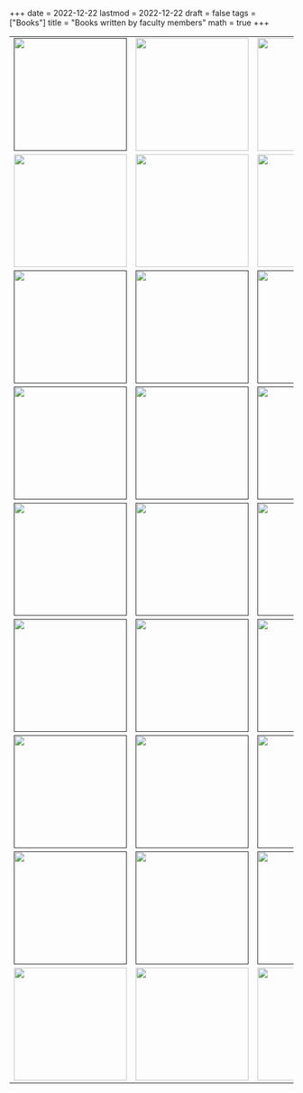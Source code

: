+++
date      = 2022-12-22
lastmod   = 2022-12-22
draft     = false
tags      = ["Books"]
title     = "Books written by faculty members"
math      = true
+++



<table>
  <tr>
    <td><a href=""><img src="https://librosaccesoabierto.uptc.edu.co/public/presses/1/submission_202_187_coverImage_es_ES_t.jpg"  width="200"></a></td>    
    <td><a href="https://matematicas.netlify.app/publication/2022-08-15_analisis_historico_necesidades_agua.md/"><img src="https://simehbucket.s3.amazonaws.com/images/eb99f18bd6fd3173a377c82e1225924c-medium.jpg"  width="200"></a></td>
    <td><a href="https://matematicas.netlify.app/publication/2022-08-10_hacia_transformacion_clase_matematicas/"><img src="https://simehbucket.s3.amazonaws.com/images/eb99f18bd6fd3173a377c82e1225024a-medium.jpg"  width="200"></a></td>    
  </tr>
  <tr>
    <td><a href="https://matematicas.netlify.app/publication/2022-06-06_herramientas_biologicos_r/"><img src="https://simehbucket.s3.amazonaws.com/images/eb99f18bd6fd3173a377c82e120882d6-medium.jpg"  width="200"></a></td>
    <td><a href="https://matematicas.netlify.app/publication/2022-05-28_desercion-universitaria/"><img src="https://www.uniboyaca.edu.co/sites/default/files/2022-10/Web_Desercion.png"  width="200"></a></td>
    <td><a href="https://matematicas.netlify.app/publication/2022-04-26_problema_riemann_leyes_conservacion/"><img src="https://simehbucket.s3.amazonaws.com/images/8c5810c736a643c7fff63847eb317f76-medium.jpg"  width="200"></a></td>    
  </tr>
  <tr>
    <td><a href=""><img src="https://simehbucket.s3.amazonaws.com/images/43150080ba262e4ec25b05d90e7ff11c-medium.jpg"  width="200"></a></td>
    <td><a href=""><img src="https://simehbucket.s3.amazonaws.com/images/43150080ba262e4ec25b05d90e897853-medium.jpg"  width="200"></a></td>
    <td><a href=""><img src="https://simehbucket.s3.amazonaws.com/images/7a665c7977e7b9df2eee119f35d5bef9-medium.jpg"  width="200"></a></td>
  </tr>
  <tr>
    <td><a href=""><img src="https://simehbucket.s3.amazonaws.com/images/7a665c7977e7b9df2eee119f35ce433c-medium.jpg"  width="200"></a></td>
    <td><a href=""><img src="https://simehbucket.s3.amazonaws.com/images/7a665c7977e7b9df2eee119f3591a9ff-medium.jpg"  width="200"></a></td>
    <td><a href=""><img src="https://simehbucket.s3.amazonaws.com/images/98b57847595e03aa1146031f8e175771-medium.jpg"  width="200"></a></td>
  </tr>
  <tr>
    <td><a href=""><img src="https://www.redbooks.com.co/wp-content/uploads/2021/05/UPTC_128.jpg"  width="200"></td>
    <td><a href=""><img src="https://simehbucket.s3.amazonaws.com/images/ecbf39cc05c48884b1f7d533b116b9dc-medium.jpg"  width="200"></a></td>
    <td><a href=""><img src="https://simehbucket.s3.amazonaws.com/images/ecbf39cc05c48884b1f7d533b115ef50-medium.jpg"  width="200"></a></td>    
  </tr>
  <tr>
    <td><a href=""><img src="https://simehbucket.s3.amazonaws.com/images/523c1d5ee7c38c0eb8aac7b18cbbb072-medium.jpg"  width="200"></a></td>
    <td><a href=""><img src="https://media.springernature.com/w184/springer-static/cover/book/978-3-030-53378-6.jpg?as=webp"  width="200"></a></td>
    <td><a href=""><img src="https://simehbucket.s3.amazonaws.com/images/ecbf39cc05c48884b1f7d533b17beba6-medium.jpg"  width="200"></a></td>
  </tr>
  <tr>
    <td><a href=""><img src="https://simehbucket.s3.amazonaws.com/images/a43a8974b98583f5163181f5fd64e0c3-medium.jpg"  width="200"></a></td>
    <td><a href=""><img src="https://uptc.metalibros.org/public/presses/1/submission_116_89_coverImage_es_ES_t.jpg"  width="200"></a></td>
    <td><a href=""><img src="https://simehbucket.s3.amazonaws.com/images/ecbf39cc05c48884b1f7d533b11185f8-medium.jpg"  width="200"></a></td>
  </tr>
  <tr>
    <td><a href=""><img src="https://simehbucket.s3.amazonaws.com/images/a43a8974b98583f5163181f5fd8d9678-medium.jpg"  width="200"></a></td>
    <td><a href=""><img src="https://simehbucket.s3.amazonaws.com/images/a43a8974b98583f5163181f5fd22179a-medium.jpg"  width="200"></a></td>
    <td><a href=""><img src="https://uptc.metalibros.org/public/presses/1/submission_40_24_coverImage_es_ES_t.jpg"  width="200"></a></td>
  </tr>
    <tr>
    <td><img src=""  width="200"></td>    
    <td><img src=""  width="200"></td>
    <td><img src=""  width="200"></td>
  </tr>
  
</table>

